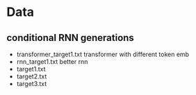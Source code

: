 
# Data

## conditional RNN generations
  - transformer_target1.txt transformer with different token emb
  - rnn_target1.txt better rnn
  - target1.txt
  - target2.txt
  - target3.txt

